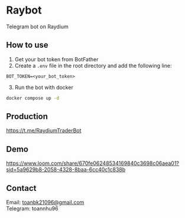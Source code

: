 # Raybot

Telegram bot on Raydium

## How to use

1. Get your bot token from BotFather
2. Create a `.env` file in the root directory and add the following line:
```
BOT_TOKEN=<your_bot_token>
```
3. Run the bot with docker
```bash
docker compose up -d
```

## Production

https://t.me/RaydiumTraderBot

## Demo

https://www.loom.com/share/670fe06248534169840c3698c06aea01?sid=5a9629b8-2058-4328-8baa-6cc40c1c838b

## Contact

Email: toanbk21096@gmail.com \
Telegram: toannhu96
